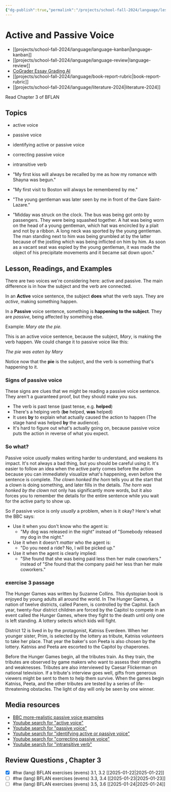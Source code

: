 ```yaml
---
{"dg-publish":true,"permalink":"/projects/school-fall-2024/language/lessons/ch3-active-passive-voice/"}
---
```



#  Active and Passive Voice

- [[projects/school-fall-2024/language/language-kanban\|language-kanban]]
- [[projects/school-fall-2024/language/language-review\|language-review]]
- [CoGrader Essay Grading AI](https://v2.cograder.com/app)
- [[projects/school-fall-2024/language/book-report-rubric\|book-report-rubric]]
- [[projects/school-fall-2024/language/literature-2024\|literature-2024]]


Read Chapter 3 of BFLAN

## Topics


- active voice
- passive voice
- identifying active or passive voice
- correcting passive voice
- intransitive verb

- "My first kiss will always be recalled by me as how my romance with Shayna was begun."
- "My first visit to Boston will always be remembered by me."
- "The young gentleman was later seen by me in front of the Gare Saint-Lazare."
- "Midday was struck on the clock. The bus was being got onto by passengers. They were being squashed together. A hat was being worn on the head of a young gentleman, which hat was encircled by a plait and not by a ribbon. A long neck was sported by the young gentleman. The man standing next to him was being grumbled at by the latter because of the jostling which was being inflicted on him by him. As soon as a vacant seat was espied by the young gentleman, it was made the object of his precipitate movements and it became sat down upon."
## Lesson, Readings, and Examples

There are two voices we're considering here: active and passive. The main difference is in how the subject and the verb are connected.

In an **Active** voice sentence, the subject **does** what the verb says. They are *active*, making something happen.

In a **Passive** voice sentence, something is **happening to the subject**. They are *passive*, being affected by something else.

Example: *Mary ate the pie.*

This is an active voice sentence, because the subject, *Mary*, is making the verb happen. We could change it to passive voice like this:

*The pie was eaten by Mary*

Notice now that the **pie** is the subject, and the verb is something that's happening to it.

### Signs of passive voice

These signs are clues that we might be reading a passive voice sentence. They aren't a guaranteed proof, but they should make you sus.

- The verb is past tense (past tense, e.g. **helped**)
- There's a helping verb (**be** helped, **was** helped)
- It uses **by** to explain what actually caused the action to happen (The stage hand was helped **by** the audience).
- It's hard to figure out what's actually going on, because passive voice puts the action in reverse of what you expect.

### So what?

Passive voice *usually* makes writing harder to understand, and weakens its impact. It's not always a bad thing, but you should be careful using it. It's easier to follow an idea when the active party comes before the action because you can immediately visualize what's happening, even before the sentence is complete. *The clown honked the horn* tells you at the start that a clown is doing something, and later fills in the details. *The horn was honked by the clown* not only has significantly more words, but it also forces you to remember the details for the entire sentence while you wait for the active party to show up.

So if passive voice is only *usually* a problem, when is it okay? Here's what the BBC says:
- Use it when you don't know who the agent is: 
    - "My dog was released in the night" instead of "Somebody released my dog in the night."
- Use it when it doesn't *matter* who the agent is:
    - "Do you need a ride? No, l will be picked up."
- Use it when the agent is clearly implied:
    - "She found that she was being paid less then her male coworkers." instead of "She found that the company paid her less than her male coworkers."
### exercise 3 passage

The Hunger Games was written by Suzanne Collins. This dystopian book is enjoyed by young adults all around the world. In The Hunger Games, a nation of twelve districts, called Panem, is controlled by the Capitol. Each year, twenty-four district children are forced by the Capitol to compete in an event called the Hunger Games, where they fight to the death until only one is left standing. A lottery selects which kids will fight. 

District 12 is lived in by the protagonist, Katniss Everdeen. When her younger sister, Prim, is selected by the lottery as tribute, Katniss volunteers to take her place. That year the baker's son Peeta is also chosen by the lottery. Katniss and Peeta are escorted to the Capitol by chaperones.

Before the Hunger Games begin, all the tributes train. As they train, the tributes are observed by game makers who want to assess their strengths and weaknesses. Tributes are also interviewed by Caesar Flickerman on national television. If a tribute's interview goes well, gifts from generous viewers might be sent to them to help them survive. When the games begin Katniss, Peeta, and the other tributes are tested by a series of life-threatening obstacles. The light of day will only be seen by one winner.

## Media resources

- [BBC more-realistic passive voice examples](https://www.bbc.co.uk/worldservice/learningenglish/grammar/learnit/learnitv65.shtml)
- [Youtube search for "active voice"](https://www.youtube.com/results?search_query=active%20voice) 
- [Youtube search for "passive voice"](https://www.youtube.com/results?search_query=passive%20voice) 
- [Youtube search for "identifying active or passive voice"](https://www.youtube.com/results?search_query=identifying%20active%20or%20passive%20voice) 
- [Youtube search for "correcting passive voice"](https://www.youtube.com/results?search_query=correcting%20passive%20voice) 
- [Youtube search for "intransitive verb"](https://www.youtube.com/results?search_query=intransitive%20verb) 

## Review Questions , Chapter 3

- [x] #hw (lang) BFLAN exercises (evens) 3.1, 3.2 [[2025-01-22\|2025-01-22]]
- [ ] #hw (lang) BFLAN exercises (evens) 3.3, 3.4 [[2025-01-23\|2025-01-23]]
- [ ] #hw (lang) BFLAN exercises (evens) 3.5, 3.6 [[2025-01-24\|2025-01-24]]
